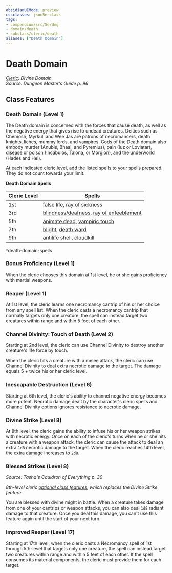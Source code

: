 ```yaml
---
obsidianUIMode: preview
cssclasses: json5e-class
tags:
- compendium/src/5e/dmg
- domain/death
- subclass/cleric/death
aliases: ["Death Domain"]
---
```

# Death Domain
*[Cleric](cleric.md): Divine Domain*  
*Source: Dungeon Master's Guide p. 96*  


## Class Features

### Death Domain (Level 1)

The Death domain is concerned with the forces that cause death, as well as the negative energy that gives rise to undead creatures. Deities such as Chemosh, Myrkul, and Wee Jas are patrons of necromancers, death knights, liches, mummy lords, and vampires. Gods of the Death domain also embody murder (Anubis, Bhaal, and Pyremius), pain (Iuz or Loviatar), disease or poison (Incabulos, Talona, or Morgion), and the underworld (Hades and Hel).

At each indicated cleric level, add the listed spells to your spells prepared. They do not count towards your limit.

**Death Domain Spells**

| Cleric Level | Spells |
|--------------|--------|
| 1st | [false life](5E2014官方资源/spells/false-life.md), [ray of sickness](5E2014官方资源/spells/ray-of-sickness.md) |
| 3rd | [blindness/deafness](5E2014官方资源/spells/blindness-deafness.md), [ray of enfeeblement](5E2014官方资源/spells/ray-of-enfeeblement.md) |
| 5th | [animate dead](5E2014官方资源/spells/animate-dead.md), [vampiric touch](5E2014官方资源/spells/vampiric-touch.md) |
| 7th | [blight](5E2014官方资源/spells/blight.md), [death ward](5E2014官方资源/spells/death-ward.md) |
| 9th | [antilife shell](5E2014官方资源/spells/antilife-shell.md), [cloudkill](5E2014官方资源/spells/cloudkill.md) |
^death-domain-spells

### Bonus Proficiency (Level 1)

When the cleric chooses this domain at 1st level, he or she gains proficiency with martial weapons.

### Reaper (Level 1)

At 1st level, the cleric learns one necromancy cantrip of his or her choice from any spell list. When the cleric casts a necromancy cantrip that normally targets only one creature, the spell can instead target two creatures within range and within 5 feet of each other.

### Channel Divinity: Touch of Death (Level 2)

Starting at 2nd level, the cleric can use Channel Divinity to destroy another creature's life force by touch.

When the cleric hits a creature with a melee attack, the cleric can use Channel Divinity to deal extra necrotic damage to the target. The damage equals 5 + twice his or her cleric level.

### Inescapable Destruction (Level 6)

Starting at 6th level, the cleric's ability to channel negative energy becomes more potent. Necrotic damage dealt by the character's cleric spells and Channel Divinity options ignores resistance to necrotic damage.

### Divine Strike (Level 8)

At 8th level, the cleric gains the ability to infuse his or her weapon strikes with necrotic energy. Once on each of the cleric's turns when he or she hits a creature with a weapon attack, the cleric can cause the attack to deal an extra `1d8` necrotic damage to the target. When the cleric reaches 14th level, the extra damage increases to `2d8`.

### Blessed Strikes (Level 8)
_Source: Tasha's Cauldron of Everything p. 30_

*8th-level cleric [optional class features](5E2014官方资源/规则/variant-rules/optional-class-features-tce.md), which replaces the Divine Strike feature*

You are blessed with divine might in battle. When a creature takes damage from one of your cantrips or weapon attacks, you can also deal `1d8` radiant damage to that creature. Once you deal this damage, you can't use this feature again until the start of your next turn.

### Improved Reaper (Level 17)

Starting at 17th level, when the cleric casts a Necromancy spell of 1st through 5th-level that targets only one creature, the spell can instead target two creatures within range and within 5 feet of each other. If the spell consumes its material components, the cleric must provide them for each target.